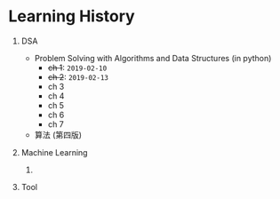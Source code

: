 # Learning History

1. DSA

   * Problem Solving with Algorithms and Data Structures \(in python\)
      * ~~ch 1~~: `2019-02-10`
      * ~~ch 2~~: `2019-02-13`
      * ch 3
      * ch 4
      * ch 5
      * ch 6
      * ch 7
   * 算法 \(第四版\)

2. Machine Learning

   1. 

3. Tool




